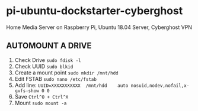 # pi-ubuntu-dockstarter-cyberghost
Home Media Server on Raspberry Pi, Ubuntu 18.04 Server, Cyberghost VPN

## AUTOMOUNT A DRIVE
1. Check Drive
`sudo fdisk -l`
2. Check UUID
`sudo blkid`
3. Create a mount point
`sudo mkdir /mnt/hdd`
4. Edit FSTAB
`sudo nano /etc/fstab`
5. Add line:
`UUID=XXXXXXXXXXX  /mnt/hdd    auto nosuid,nodev,nofail,x-gvfs-show 0 0`
6. Save
`Ctrl^O + Ctrl^X`
7. Mount
`sudo mount -a`
